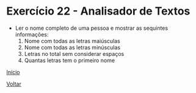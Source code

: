 # Exercício 22 - Analisador de Textos

- Ler o nome completo de uma pessoa e mostrar as sequintes informações:
    1. Nome com todas as letras maiúsculas
    2. Nome com todas as letras minúsculas
    3. Letras no total sem considerar espaços
    4. Quantas letras tem o primeiro nome

[Início](https://github.com/NandesLima/desafios-python)

[Voltar](https://github.com/NandesLima/desafios-python/tree/main/03.%20Usando%20m%C3%B3dulos%20Python)